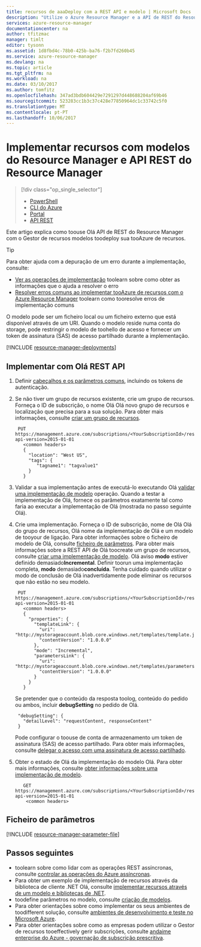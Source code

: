```yaml
---
title: recursos de aaaDeploy com a REST API e modelo | Microsoft Docs
description: "Utilize o Azure Resource Manager e a API de REST do Resource Manager toodeploy um tooAzure de recursos. recursos de Olá são definidos num modelo do Resource Manager."
services: azure-resource-manager
documentationcenter: na
author: tfitzmac
manager: timlt
editor: tysonn
ms.assetid: 1d8fbd4c-78b0-425b-ba76-f2b7fd260b45
ms.service: azure-resource-manager
ms.devlang: na
ms.topic: article
ms.tgt_pltfrm: na
ms.workload: na
ms.date: 03/10/2017
ms.author: tomfitz
ms.openlocfilehash: 347ad3bdb604429e7291297d448688204af69b46
ms.sourcegitcommit: 523283cc1b3c37c428e77850964dc1c33742c5f0
ms.translationtype: MT
ms.contentlocale: pt-PT
ms.lasthandoff: 10/06/2017
---
```

# <a name="deploy-resources-with-resource-manager-templates-and-resource-manager-rest-api"></a>Implementar recursos com modelos do Resource Manager e API REST do Resource Manager
> [!div class="op_single_selector"]
> * [PowerShell](resource-group-template-deploy.md)
> * [CLI do Azure](resource-group-template-deploy-cli.md)
> * [Portal](resource-group-template-deploy-portal.md)
> * [API REST](resource-group-template-deploy-rest.md)
> 
> 

Este artigo explica como toouse Olá API de REST do Resource Manager com o Gestor de recursos modelos toodeploy sua tooAzure de recursos.  

> [!TIP]
> Para obter ajuda com a depuração de um erro durante a implementação, consulte:
> 
> * [Ver as operações de implementação](resource-manager-deployment-operations.md) toolearn sobre como obter as informações que o ajuda a resolver o erro
> * [Resolver erros comuns ao implementar tooAzure de recursos com o Azure Resource Manager](resource-manager-common-deployment-errors.md) toolearn como tooresolve erros de implementação comuns
> 
> 

O modelo pode ser um ficheiro local ou um ficheiro externo que está disponível através de um URI. Quando o modelo reside numa conta do storage, pode restringir o modelo de toohello de acesso e fornecer um token de assinatura (SAS) de acesso partilhado durante a implementação.

[!INCLUDE [resource-manager-deployments](../../includes/resource-manager-deployments.md)]

## <a name="deploy-with-hello-rest-api"></a>Implementar com Olá REST API
1. Definir [cabeçalhos e os parâmetros comuns](https://docs.microsoft.com/rest/api/index), incluindo os tokens de autenticação.
2. Se não tiver um grupo de recursos existente, crie um grupo de recursos. Forneça o ID de subscrição, o nome Olá Olá novo grupo de recursos e localização que precisa para a sua solução. Para obter mais informações, consulte [criar um grupo de recursos](https://docs.microsoft.com/rest/api/resources/resourcegroups#ResourceGroups_CreateOrUpdate).
   
        PUT https://management.azure.com/subscriptions/<YourSubscriptionId>/resourcegroups/<YourResourceGroupName>?api-version=2015-01-01
          <common headers>
          {
            "location": "West US",
            "tags": {
               "tagname1": "tagvalue1"
            }
          }
3. Validar a sua implementação antes de executá-lo executando Olá [validar uma implementação de modelo](https://docs.microsoft.com/rest/api/resources/deployments#Deployments_Validate) operação. Quando a testar a implementação de Olá, fornece os parâmetros exatamente tal como faria ao executar a implementação de Olá (mostrada no passo seguinte Olá).
4. Crie uma implementação. Forneça o ID de subscrição, nome de Olá Olá do grupo de recursos, Olá nome da implementação de Olá e um modelo de tooyour de ligação. Para obter informações sobre o ficheiro de modelo de Olá, consulte [ficheiro de parâmetros](#parameter-file). Para obter mais informações sobre a REST API de Olá toocreate um grupo de recursos, consulte [criar uma implementação de modelo](https://docs.microsoft.com/rest/api/resources/deployments#Deployments_CreateOrUpdate). Olá aviso **modo** estiver definido demasiado**Incremental**. Definir toorun uma implementação completa, **modo** demasiado**concluída**. Tenha cuidado quando utilizar o modo de conclusão de Olá inadvertidamente pode eliminar os recursos que não estão no seu modelo.
   
        PUT https://management.azure.com/subscriptions/<YourSubscriptionId>/resourcegroups/<YourResourceGroupName>/providers/Microsoft.Resources/deployments/<YourDeploymentName>?api-version=2015-01-01
          <common headers>
          {
            "properties": {
              "templateLink": {
                "uri": "http://mystorageaccount.blob.core.windows.net/templates/template.json",
                "contentVersion": "1.0.0.0"
              },
              "mode": "Incremental",
              "parametersLink": {
                "uri": "http://mystorageaccount.blob.core.windows.net/templates/parameters.json",
                "contentVersion": "1.0.0.0"
              }
            }
          }
   
      Se pretender que o conteúdo da resposta toolog, conteúdo do pedido ou ambos, incluir **debugSetting** no pedido de Olá.
   
        "debugSetting": {
          "detailLevel": "requestContent, responseContent"
        }
   
      Pode configurar o toouse de conta de armazenamento um token de assinatura (SAS) de acesso partilhado. Para obter mais informações, consulte [delegar o acesso com uma assinatura de acesso partilhado](https://docs.microsoft.com/rest/api/storageservices/delegating-access-with-a-shared-access-signature).
5. Obter o estado de Olá da implementação do modelo Olá. Para obter mais informações, consulte [obter informações sobre uma implementação de modelo](https://docs.microsoft.com/rest/api/resources/deployments#Deployments_Get).
   
          GET https://management.azure.com/subscriptions/<YourSubscriptionId>/resourcegroups/<YourResourceGroupName>/providers/Microsoft.Resources/deployments/<YourDeploymentName>?api-version=2015-01-01
           <common headers>

## <a name="parameter-file"></a>Ficheiro de parâmetros

[!INCLUDE [resource-manager-parameter-file](../../includes/resource-manager-parameter-file.md)]

## <a name="next-steps"></a>Passos seguintes
* toolearn sobre como lidar com as operações REST assíncronas, consulte [controlar as operações do Azure assíncronas](resource-manager-async-operations.md).
* Para obter um exemplo de implementação de recursos através da biblioteca de cliente .NET Olá, consulte [implementar recursos através de um modelo e bibliotecas de .NET](../virtual-machines/windows/csharp-template.md?toc=%2fazure%2fvirtual-machines%2fwindows%2ftoc.json).
* toodefine parâmetros no modelo, consulte [criação de modelos](resource-group-authoring-templates.md#parameters).
* Para obter orientações sobre como implementar os seus ambientes de toodifferent solução, consulte [ambientes de desenvolvimento e teste no Microsoft Azure](solution-dev-test-environments.md).
* Para obter orientações sobre como as empresas podem utilizar o Gestor de recursos tooeffectively gerir subscrições, consulte [andaime enterprise do Azure - governação de subscrição prescritiva](resource-manager-subscription-governance.md).


